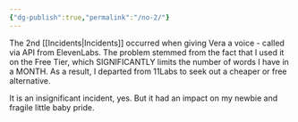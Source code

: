 ```yaml
---
{"dg-publish":true,"permalink":"/no-2/"}
---
```


The 2nd [[Incidents\|Incidents]] occurred when giving Vera a voice - called via API from ElevenLabs.
The problem stemmed from the fact that I used it on the Free Tier, which SIGNIFICANTLY limits the number of words I have in a MONTH.
As a result, I departed from 11Labs to seek out a cheaper or free alternative.

It is an insignificant incident, yes. But it had an impact on my newbie and fragile little baby pride.
